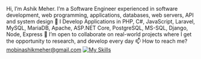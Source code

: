Hi, I’m Ashik Meher.
I’m a Software Engineer experienced in software development, web programming, applications, databases, web servers, API and system design
🌱 I Develop Applications in PHP, C#, JavaScript, Laravel, MySQL, MariaDB, Apache, ASP.NET Core, PostgreSQL, MS-SQL, Django, Node, Express
💞️ I’m open to collaborate on real-world projects where I get the opportunity to research, and develop every day
📫 How to reach me? mobinashikmeher@gmail.com
[![My Skills](https://skillicons.dev/icons?i=php,java,javascript,cs,django,angular,node,express,laravel,mysql,nginx,apache,html,css,linux,postgres,anaconda,npm,vue,nuxt,cassandra)](https://skillicons.dev)

